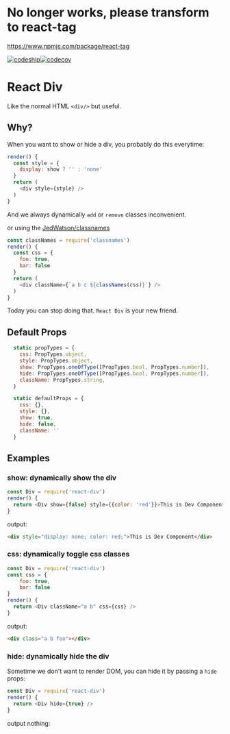 # No longer works, please transform to react-tag
https://www.npmjs.com/package/react-tag

[![codeship](https://img.shields.io/codeship/81f99f30-e154-0133-bdc7-0625a2f269b3/master.svg)](https://codeship.com/projects/145321)[![codecov](https://img.shields.io/codecov/c/github/rwu823/react-div/master.svg)](https://codecov.io/github/rwu823/react-div)

# React Div

Like the normal HTML `<div/>` but useful.

## Why?

When you want to show or hide a div, you probably do this everytime:

```js
render() {
  const style = {
    display: show ? '' : 'none'
  }
  return (
    <div style={style} />
  )
}
```

And we always dynamically `add` or `remove` classes inconvenient.

or using the [JedWatson/classnames](https://github.com/JedWatson/classnames)

```js
const classNames = require('classnames')
render() {
  const css = {
	foo: true,
	bar: false    
  }
  return (
    <div className={`a b c ${classNames(css)}`} />
  )
}
```

Today you can stop doing that. `React Div` is your new friend.

## Default Props

```js
  static propTypes = {
    css: PropTypes.object,
    style: PropTypes.object,
    show: PropTypes.oneOfType([PropTypes.bool, PropTypes.number]),
    hide: PropTypes.oneOfType([PropTypes.bool, PropTypes.number]),
    className: PropTypes.string,
  }

  static defaultProps = {
    css: {},
    style: {},
    show: true,
    hide: false,
    className: ''
  }
```

## Examples
### show: dynamically show the div

```js
const Div = require('react-div')
render() {
  return <Div show={false} style={{color: 'red'}}>This is Dev Component</Div>
}
```

output:

```html
<div style="display: none; color: red;">This is Dev Component</div>
```

### css: dynamically toggle css classes

```js
const Div = require('react-div')
const css = {
    foo: true,
    bar: false
}
render() {
  return <Div className="a b" css={css} />
}
```

output:

```html
<div class="a b foo"></div>
```

### hide: dynamically hide the div

Sometime we don't want to render DOM, you can hide it by passing a `hide` props:

```js
const Div = require('react-div')
render() {
  return <Div hide={true} />
}
```

output nothing:

```html

```

